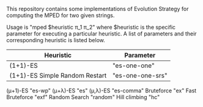 This repository contains some implementations of Evolution Strategy for computing the MPED for two given strings.

Usage is "mped $heuristic π_1 π_2" where $heuristic is the specific parameter for executing a particular heuristic. A list of parameters and their corresponding heuristic is listed below.

| Heuristic  | Parameter |
| ------------- | ------------- |
| (1+1)-ES  | "es-one-one"  |
| (1+1)-ES Simple Random Restart  | "es-one-one-srs"  |

 						           	
 	
(μ+1)-ES 					            	"es-wp"
(μ+λ)-ES 						            "es"
(μ,λ)-ES 						            "es-comma"
Bruteforce 						          "ex"
Fast Bruteforce 				        "exf"
Random Search 					        "random"
Hill climbing 					        "hc"
